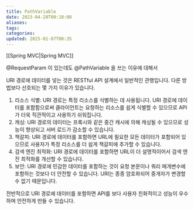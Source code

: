 ```yaml
---
title: PathVariable
date: 2023-04-20T00:10:00
aliases: 
tags: 
categories: 
updated: 2025-01-07T00:35
---
```


[[Spring MVC|Spring MVC]]

@RequestParam 이 있는데도 @PathVariable 을 쓰는 이유에 대해서

URI 경로에 데이터를 넣는 것은 RESTful API 설계에서 일반적인 관행입니다. 다른 방법보다 선호되는 몇 가지 이유가 있습니다.

1.  리소스 식별: URI 경로는 특정 리소스를 식별하는 데 사용됩니다. URI 경로에 데이터를 포함함으로써 클라이언트는 요청하는 리소스를 쉽게 식별할 수 있으므로 API가 더욱 직관적이고 사용하기 쉬워집니다.
2.  캐싱: URI 경로의 데이터는 프록시와 같은 중간 캐시에 의해 캐싱될 수 있으므로 성능이 향상되고 서버 로드가 감소할 수 있습니다.
3.  책갈피: URI 경로에 데이터를 포함하면 URL에 필요한 모든 데이터가 포함되어 있으므로 사용자가 특정 리소스를 더 쉽게 책갈피에 추가할 수 있습니다.
4.  검색 엔진 최적화: URI 경로에 데이터를 포함하면 URL이 더 설명적이어서 검색 엔진 최적화를 개선할 수 있습니다.
5.  보안: URI 경로에 민감한 데이터를 포함하는 것이 요청 본문이나 쿼리 매개변수에 포함하는 것보다 더 안전할 수 있습니다. URI는 종종 암호화되어 중개자가 변경할 수 없기 때문입니다.

전반적으로 URI 경로에 데이터를 포함하면 API를 보다 사용자 친화적이고 성능이 우수하며 안전하게 만들 수 있습니다.
